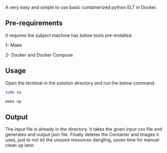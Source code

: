 A very easy and simple to use basic containerized python ELT in Docker.

## Pre-requirements

It requires the subject machine has below tools pre-installed.

1- Make

2- Docker and Docker Compose


## Usage
Open the terminal in the solution directory and run the below command.

```bash
sudo su
```
```python
make up
```

## Output
The input file is already in the directory. It takes the given input csv file and generates and output json file. 
Finally deletes the Container and Images it uses, just to not let the unused resources dangling, saves time for manual clean up later.

